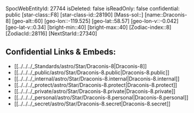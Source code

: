 ﻿---
location:
- 58.57
- 119.525
- 60
tags:
- astro/Star
type: Star
---

SpocWebEntityId: 27744
isDeleted: false
isReadOnly: false
confidential: public
[star-class::F8]
[star-class-id::28190]
[Mass-sol::]
[name::Draconis-8]
[geo-alt::60]
[geo-lon::-119.525]
[geo-lat::58.57]
[geo-lon-v::-0.042]
[geo-lat-v::0.34]
[bright-min::40]
[bright-max::40]
[Zodiac-index::8]
[ZodiacId::28116]
[NextStarId::27340]



## Confidential Links & Embeds: 
- [[../../../_Standards/astro/Star/Draconis-8|Draconis-8]] 
- [[../../../_public/astro/Star/Draconis-8.public|Draconis-8.public]] 
- [[../../../_internal/astro/Star/Draconis-8.internal|Draconis-8.internal]] 
- [[../../../_protect/astro/Star/Draconis-8.protect|Draconis-8.protect]] 
- [[../../../_private/astro/Star/Draconis-8.private|Draconis-8.private]] 
- [[../../../_personal/astro/Star/Draconis-8.personal|Draconis-8.personal]] 
- [[../../../_secret/astro/Star/Draconis-8.secret|Draconis-8.secret]]

